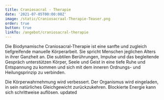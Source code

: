 ```yaml
---
title: Craniosacral - Therapie
date: '2021-07-05T00:00:00Z'
image: /static/Craniosacraal-Therapie-Teaser.png
order: true
button: true
linkTo: /angebot/craniosacral-therapie
---
```


Die Biodynamische Craniosacral-Therapie ist eine sanfte und zugleich tiefgreifende manuelle Körperarbeit. Sie spricht Menschen jeglichen Alters in ihrer Ganzheit an. Die subtilen Berührungen, Impulse und das begleitende Gespräch unterstützen Körper, Seele und Geist in eine tiefe Ruhe und Entspannung zu kommen und sich mit dem inneren Ordnungs- und Heilungsprinzip zu verbinden.

Die Körperwahrnehmung wird verbessert. Der Organismus wird eingeladen, in sein natürliches Gleichgewicht zurückzukehren. Blockierte Energie kann sich schrittweise auflösen. updated
